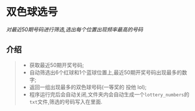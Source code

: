 # 双色球选号

_对最近50期号码进行筛选,选出每个位置出现频率最高的号码_

## 介绍
> - 获取最近50期开奖号码;
> - 自动筛选出6个红球和1个蓝球位置上,最近50期开奖号码出现最多的数字;
> - 返回一组出现最多的双色球号码(一等奖的 投他 lol);
> - 程序运行完后会自动关闭,文件夹内会自动生成一个`lottery_numbers`的`txt`文件,筛选的号码写入在里面.